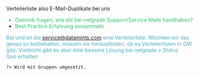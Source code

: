 Verteilerliste also E-Mail-Duplikate bei uns 

<font color="#2DC26B">

- Dominik fragen, wie die bei netgrade Support/Service Mails handhaben? 
- Best Practice Erfahrung einsammeln</font>


<font color="#4bacc6">Bei und ist die [service@datamints.com](mailto:service@datamints.com) eine Verteilerliste. Möchten wir das genau so beibehalten, müssen wir herausfinden, ob es Verteilerlisten in GW gibt. Vielleicht gibt es aber eine bessere Lösung bei netgrade > Status Quo erhalten</font>


    ?> Wird mit Gruppen umgesetzt.